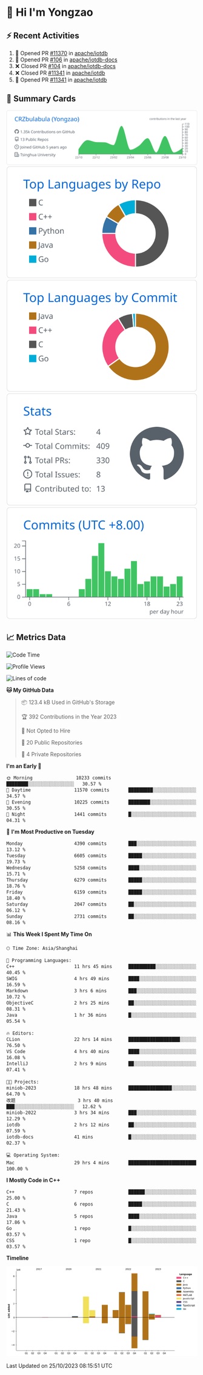 # 👋 Hi I'm Yongzao

## ⚡ Recent Activities
<!--START_SECTION:activity-->
1. 💪 Opened PR [#11370](https://github.com/apache/iotdb/pull/11370) in [apache/iotdb](https://github.com/apache/iotdb)
2. 💪 Opened PR [#106](https://github.com/apache/iotdb-docs/pull/106) in [apache/iotdb-docs](https://github.com/apache/iotdb-docs)
3. ❌ Closed PR [#104](https://github.com/apache/iotdb-docs/pull/104) in [apache/iotdb-docs](https://github.com/apache/iotdb-docs)
4. ❌ Closed PR [#11341](https://github.com/apache/iotdb/pull/11341) in [apache/iotdb](https://github.com/apache/iotdb)
5. 💪 Opened PR [#11341](https://github.com/apache/iotdb/pull/11341) in [apache/iotdb](https://github.com/apache/iotdb)
<!--END_SECTION:activity-->

## 🎑 Summary Cards

[![](https://raw.githubusercontent.com/CRZbulabula/CRZbulabula/main/profile-summary-card-output/github/0-profile-details.svg)](https://github.com/vn7n24fzkq/github-profile-summary-cards)
[![](https://raw.githubusercontent.com/CRZbulabula/CRZbulabula/main/profile-summary-card-output/github/1-repos-per-language.svg)](https://github.com/vn7n24fzkq/github-profile-summary-cards) [![](https://raw.githubusercontent.com/CRZbulabula/CRZbulabula/main/profile-summary-card-output/github/2-most-commit-language.svg)](https://github.com/vn7n24fzkq/github-profile-summary-cards)
[![](https://raw.githubusercontent.com/CRZbulabula/CRZbulabula/main/profile-summary-card-output/github/3-stats.svg)](https://github.com/vn7n24fzkq/github-profile-summary-cards) [![](https://raw.githubusercontent.com/CRZbulabula/CRZbulabula/main/profile-summary-card-output/github/4-productive-time.svg)](https://github.com/vn7n24fzkq/github-profile-summary-cards)

## 📈 Metrics Data

<!--START_SECTION:waka-->
![Code Time](http://img.shields.io/badge/Code%20Time-384%20hrs%2020%20mins-blue)

![Profile Views](http://img.shields.io/badge/Profile%20Views-9-blue)

![Lines of code](https://img.shields.io/badge/From%20Hello%20World%20I%27ve%20Written-23.6%20million%20lines%20of%20code-blue)

**🐱 My GitHub Data** 

> 📦 123.4 kB Used in GitHub's Storage 
 > 
> 🏆 392 Contributions in the Year 2023
 > 
> 🚫 Not Opted to Hire
 > 
> 📜 20 Public Repositories 
 > 
> 🔑 4 Private Repositories 
 > 
**I'm an Early 🐤** 

```text
🌞 Morning                10233 commits       ████████░░░░░░░░░░░░░░░░░   30.57 % 
🌆 Daytime                11570 commits       █████████░░░░░░░░░░░░░░░░   34.57 % 
🌃 Evening                10225 commits       ████████░░░░░░░░░░░░░░░░░   30.55 % 
🌙 Night                  1441 commits        █░░░░░░░░░░░░░░░░░░░░░░░░   04.31 % 
```
📅 **I'm Most Productive on Tuesday** 

```text
Monday                   4390 commits        ███░░░░░░░░░░░░░░░░░░░░░░   13.12 % 
Tuesday                  6605 commits        █████░░░░░░░░░░░░░░░░░░░░   19.73 % 
Wednesday                5258 commits        ████░░░░░░░░░░░░░░░░░░░░░   15.71 % 
Thursday                 6279 commits        █████░░░░░░░░░░░░░░░░░░░░   18.76 % 
Friday                   6159 commits        █████░░░░░░░░░░░░░░░░░░░░   18.40 % 
Saturday                 2047 commits        ██░░░░░░░░░░░░░░░░░░░░░░░   06.12 % 
Sunday                   2731 commits        ██░░░░░░░░░░░░░░░░░░░░░░░   08.16 % 
```


📊 **This Week I Spent My Time On** 

```text
🕑︎ Time Zone: Asia/Shanghai

💬 Programming Languages: 
C++                      11 hrs 45 mins      ██████████░░░░░░░░░░░░░░░   40.45 % 
SWIG                     4 hrs 49 mins       ████░░░░░░░░░░░░░░░░░░░░░   16.59 % 
Markdown                 3 hrs 6 mins        ███░░░░░░░░░░░░░░░░░░░░░░   10.72 % 
ObjectiveC               2 hrs 25 mins       ██░░░░░░░░░░░░░░░░░░░░░░░   08.31 % 
Java                     1 hr 36 mins        █░░░░░░░░░░░░░░░░░░░░░░░░   05.54 % 

🔥 Editors: 
CLion                    22 hrs 14 mins      ███████████████████░░░░░░   76.50 % 
VS Code                  4 hrs 40 mins       ████░░░░░░░░░░░░░░░░░░░░░   16.08 % 
IntelliJ                 2 hrs 9 mins        ██░░░░░░░░░░░░░░░░░░░░░░░   07.41 % 

🐱‍💻 Projects: 
miniob-2023              18 hrs 48 mins      ████████████████░░░░░░░░░   64.70 % 
改题                       3 hrs 40 mins       ███░░░░░░░░░░░░░░░░░░░░░░   12.62 % 
miniob-2022              3 hrs 34 mins       ███░░░░░░░░░░░░░░░░░░░░░░   12.29 % 
iotdb                    2 hrs 12 mins       ██░░░░░░░░░░░░░░░░░░░░░░░   07.59 % 
iotdb-docs               41 mins             █░░░░░░░░░░░░░░░░░░░░░░░░   02.37 % 

💻 Operating System: 
Mac                      29 hrs 4 mins       █████████████████████████   100.00 % 
```

**I Mostly Code in C++** 

```text
C++                      7 repos             ██████░░░░░░░░░░░░░░░░░░░   25.00 % 
C                        6 repos             █████░░░░░░░░░░░░░░░░░░░░   21.43 % 
Java                     5 repos             ████░░░░░░░░░░░░░░░░░░░░░   17.86 % 
Go                       1 repo              █░░░░░░░░░░░░░░░░░░░░░░░░   03.57 % 
CSS                      1 repo              █░░░░░░░░░░░░░░░░░░░░░░░░   03.57 % 
```



**Timeline**

![Lines of Code chart](https://raw.githubusercontent.com/CRZbulabula/CRZbulabula/main/assets/bar_graph.png)


 Last Updated on 25/10/2023 08:15:51 UTC
<!--END_SECTION:waka-->

